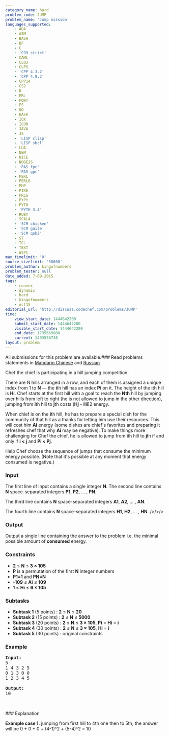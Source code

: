 ```yaml
---
category_name: hard
problem_code: JUMP
problem_name: 'Jump mission'
languages_supported:
    - ADA
    - ASM
    - BASH
    - BF
    - C
    - 'C99 strict'
    - CAML
    - CLOJ
    - CLPS
    - 'CPP 4.3.2'
    - 'CPP 4.9.2'
    - CPP14
    - CS2
    - D
    - ERL
    - FORT
    - FS
    - GO
    - HASK
    - ICK
    - ICON
    - JAVA
    - JS
    - 'LISP clisp'
    - 'LISP sbcl'
    - LUA
    - NEM
    - NICE
    - NODEJS
    - 'PAS fpc'
    - 'PAS gpc'
    - PERL
    - PERL6
    - PHP
    - PIKE
    - PRLG
    - PYPY
    - PYTH
    - 'PYTH 3.4'
    - RUBY
    - SCALA
    - 'SCM chicken'
    - 'SCM guile'
    - 'SCM qobi'
    - ST
    - TCL
    - TEXT
    - WSPC
max_timelimit: '8'
source_sizelimit: '50000'
problem_author: kingofnumbers
problem_tester: null
date_added: 7-09-2015
tags:
    - convex
    - dynamic
    - hard
    - kingofnumbers
    - oct15
editorial_url: 'http://discuss.codechef.com/problems/JUMP'
time:
    view_start_date: 1444642200
    submit_start_date: 1444642200
    visible_start_date: 1444642200
    end_date: 1735669800
    current: 1493556738
layout: problem
---
```

All submissions for this problem are available.###  Read problems statements in [Mandarin Chinese](http://www.codechef.com/download/translated/OCT15/mandarin/JUMP.pdf) and [Russian](http://www.codechef.com/download/translated/OCT15/russian/JUMP.pdf) 

Chef the chief is participating in a hill jumping competition.

There are N hills arranged in a row, and each of them is assigned a unique index from 1 to **N** — the **i**th hill has an index **Pi** on it. The height of the **i**th hill is **Hi**.
Chef starts at the first hill with a goal to reach the **Nth** hill by jumping over hills from left to right (he is not allowed to jump in the other direction), jumping from **i**th hill to **j**th costs (**Hj** - **Hi**)2 energy.

When chief is on the **i**th hill, he has to prepare a special dish for the community of that hill as a thanks for letting him use their resources. This will cost him **Ai** energy (some dishes are chief's favorites and preparing it refreshes chef that why **Ai** may be negative). To make things more challenging for Chef the chief, he is allowed to jump from **i**th hill to **j**th if and only if **i < j** and **Pi < Pj**.

Help Chef choose the sequence of jumps that consume the minimum energy possible. (Note that it's possible at any moment that energy consumed is negative.)

### Input

The first line of input contains a single integer **N**.
The second line contains **N** space-separated integers **P1**, **P2**, ... , **PN**.

The third line contains **N** space-separated integers **A1**, **A2**, ... , **AN**.

The fourth line contains **N** space-separated integers **H1**, **H2**, ... , **HN**.
/>/>/>

### Output

Output a single line containing the answer to the problem i.e. the minimal possible amount of **consumed** energy.

### Constraints

- **2** ≤ **N** ≤ **3 × 105**
- **P** is a permutation of the first **N** integer numbers
- **P1=1** and **PN=N**
- **-109** ≤ **Ai** ≤ **109**
- **1** ≤ **Hi** ≤ **6 × 105**

### Subtasks

- **Subtask 1** (5 points) : **2** ≤ **N** ≤ **20**
- **Subtask 2** (15 points) : **2** ≤ **N** ≤ **5000**
- **Subtask 3** (20 points) : **2** ≤ **N** ≤ **3 × 105**, **Pi** = **Hi** = **i**
- **Subtask 4** (30 points) : **2** ≤ **N** ≤ **3 × 105**, **Hi** = **i**
- **Subtask 5** (30 points) : original constraints

### Example

<pre><b>Input:</b>
<tt>5
1 4 3 2 5
0 1 3 0 0
1 2 3 4 5</tt>

<b>Output:</b>
<tt>10</tt>


</pre>### Explanation
**Example case 1.** jumping from first hill to 4th one then to 5th; the answer will be 0 + 0 + 0 + (4-1)^2 + (5-4)^2 = 10
